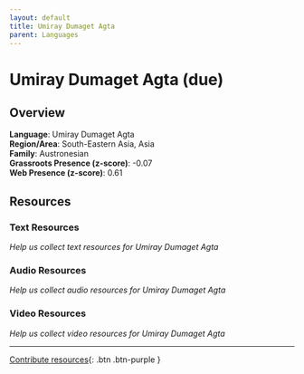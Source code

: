 ```yaml
---
layout: default
title: Umiray Dumaget Agta
parent: Languages
---
```


# Umiray Dumaget Agta (due)

## Overview

**Language**: Umiray Dumaget Agta  
**Region/Area**: South-Eastern Asia, Asia  
**Family**: Austronesian  
**Grassroots Presence (z-score)**: -0.07  
**Web Presence (z-score)**: 0.61  

## Resources

### Text Resources
*Help us collect text resources for Umiray Dumaget Agta*

### Audio Resources
*Help us collect audio resources for Umiray Dumaget Agta*

### Video Resources
*Help us collect video resources for Umiray Dumaget Agta*

---

[Contribute resources](https://forms.office.com/e/1SfLJx3u1r){: .btn .btn-purple }
